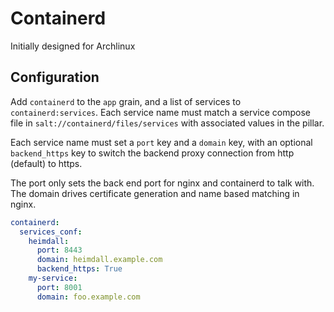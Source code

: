 Containerd
==========

Initially designed for Archlinux

Configuration
-------------

Add `containerd` to the `app` grain, and a list of services to `containerd:services`. Each service name
must match a service compose file in `salt://containerd/files/services` with associated values in the pillar.

Each service name must set a `port` key and a `domain` key, with an optional `backend_https` key to switch the 
backend proxy connection from http (default) to https.

The port only sets the back end port for nginx and containerd to talk with. The domain drives certificate generation
and name based matching in nginx.

```yaml
containerd:
  services_conf:
    heimdall:
      port: 8443
      domain: heimdall.example.com
      backend_https: True
    my-service:
      port: 8001
      domain: foo.example.com
```
